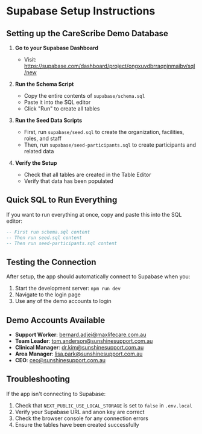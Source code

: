 # Supabase Setup Instructions

## Setting up the CareScribe Demo Database

1. **Go to your Supabase Dashboard**
   - Visit: https://supabase.com/dashboard/project/ongxuvdbrraqnjnmaibv/sql/new

2. **Run the Schema Script**
   - Copy the entire contents of `supabase/schema.sql`
   - Paste it into the SQL editor
   - Click "Run" to create all tables

3. **Run the Seed Data Scripts**
   - First, run `supabase/seed.sql` to create the organization, facilities, roles, and staff
   - Then, run `supabase/seed-participants.sql` to create participants and related data

4. **Verify the Setup**
   - Check that all tables are created in the Table Editor
   - Verify that data has been populated

## Quick SQL to Run Everything

If you want to run everything at once, copy and paste this into the SQL editor:

```sql
-- First run schema.sql content
-- Then run seed.sql content
-- Then run seed-participants.sql content
```

## Testing the Connection

After setup, the app should automatically connect to Supabase when you:
1. Start the development server: `npm run dev`
2. Navigate to the login page
3. Use any of the demo accounts to login

## Demo Accounts Available

- **Support Worker**: bernard.adjei@maxlifecare.com.au
- **Team Leader**: tom.anderson@sunshinesupport.com.au
- **Clinical Manager**: dr.kim@sunshinesupport.com.au
- **Area Manager**: lisa.park@sunshinesupport.com.au
- **CEO**: ceo@sunshinesupport.com.au

## Troubleshooting

If the app isn't connecting to Supabase:
1. Check that `NEXT_PUBLIC_USE_LOCAL_STORAGE` is set to `false` in `.env.local`
2. Verify your Supabase URL and anon key are correct
3. Check the browser console for any connection errors
4. Ensure the tables have been created successfully